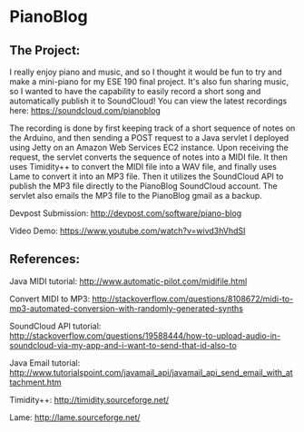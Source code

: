 # PianoBlog

## The Project:

I really enjoy piano and music, and so I thought it would be fun to try and make a mini-piano for my ESE 190 final project.  It's also fun sharing music, so I wanted to have the capability to easily record a short song and automatically publish it to SoundCloud!  You can view the latest recordings here: https://soundcloud.com/pianoblog

The recording is done by first keeping track of a short sequence of notes on the Arduino, and then sending a POST request to a Java servlet I deployed using Jetty on an Amazon Web Services EC2 instance.  Upon receiving the request, the servlet converts the sequence of notes into a MIDI file.  It then uses Timidity++ to convert the MIDI file into a WAV file, and finally uses Lame to convert it into an MP3 file.  Then it utilizes the SoundCloud API to publish the MP3 file directly to the PianoBlog SoundCloud account.  The servlet also emails the MP3 file to the PianoBlog gmail as a backup.

Devpost Submission:  http://devpost.com/software/piano-blog

Video Demo: https://www.youtube.com/watch?v=wivd3hVhdSI

## References:

Java MIDI tutorial:  http://www.automatic-pilot.com/midifile.html

Convert MIDI to MP3:  http://stackoverflow.com/questions/8108672/midi-to-mp3-automated-conversion-with-randomly-generated-synths

SoundCloud API tutorial:  http://stackoverflow.com/questions/19588444/how-to-upload-audio-in-soundcloud-via-my-app-and-i-want-to-send-that-id-also-to

Java Email tutorial:  http://www.tutorialspoint.com/javamail_api/javamail_api_send_email_with_attachment.htm

Timidity++:  http://timidity.sourceforge.net/

Lame:  http://lame.sourceforge.net/
